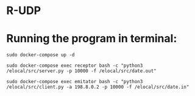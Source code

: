 # R-UDP

# **Running the program in terminal**:
```
sudo docker-compose up -d 
```

```
sudo docker-compose exec receptor bash -c "python3 /elocal/src/server.py -p 10000 -f /elocal/src/date.out" 
```

```
sudo docker-compose exec emitator bash -c "python3 /elocal/src/client.py -a 198.8.0.2 -p 10000 -f /elocal/src/date.in" 
```
